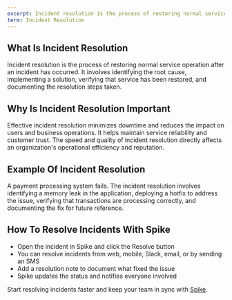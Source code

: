 ```yaml
---
excerpt: Incident resolution is the process of restoring normal service operation after an incident has occurred.
term: Incident Resolution
---
```

## What Is Incident Resolution

Incident resolution is the process of restoring normal service operation after an incident has occurred. It involves identifying the root cause, implementing a solution, verifying that service has been restored, and documenting the resolution steps taken.

## Why Is Incident Resolution Important

Effective incident resolution minimizes downtime and reduces the impact on users and business operations. It helps maintain service reliability and customer trust. The speed and quality of incident resolution directly affects an organization's operational efficiency and reputation.

## Example Of Incident Resolution

A payment processing system fails. The incident resolution involves identifying a memory leak in the application, deploying a hotfix to address the issue, verifying that transactions are processing correctly, and documenting the fix for future reference.

## How To Resolve Incidents With Spike

- Open the incident in Spike and click the Resolve button
- You can resolve incidents from web, mobile, Slack, email, or by sending an SMS
- Add a resolution note to document what fixed the issue
- Spike updates the status and notifies everyone involved

Start resolving incidents faster and keep your team in sync with [Spike](https://app.spike.sh/signup).